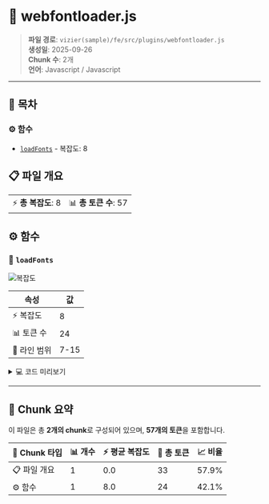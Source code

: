 # 📄 webfontloader.js

> **파일 경로**: `vizier(sample)/fe/src/plugins/webfontloader.js`  
> **생성일**: 2025-09-26  
> **Chunk 수**: 2개  
> **언어**: Javascript / Javascript
---

## 📑 목차

### ⚙️ 함수
- [`loadFonts`](#function-loadfonts) - 복잡도: 8


## 📋 파일 개요

| | |
|--|--|
| ⚡ **총 복잡도**: 8 | 📊 **총 토큰 수**: 57 |




## ⚙️ 함수

### <a id="function-loadfonts"></a>🔧 `loadFonts`

![복잡도](https://img.shields.io/badge/복잡도-8-orange)

| 속성 | 값 |
|------|----|
| ⚡ 복잡도 | 8 |
| 📊 토큰 수 | 24 |
| 📍 라인 범위 | 7-15 |





<details>
<summary>💻 코드 미리보기</summary>

```javascript
export async function loadFonts () {
  const webFontLoader = await import(/* webpackChunkName: "webfontloader" */'webfontloader')

  webFontLoader.load({
    google: {
      families: ['Noto Sans KR:400,700']
    },
  })
}...
```

**Chunk 메타데이터**
- 🆔 **ID**: `919072d69379`
- 🏷️ **태그**: `function, javascript`

</details>

---



## 🧩 Chunk 요약

이 파일은 총 **2개의 chunk**로 구성되어 있으며, **57개의 토큰**을 포함합니다.

| 🧩 Chunk 타입 | 📊 개수 | ⚡ 평균 복잡도 | 📝 총 토큰 | 📈 비율 |
|---------------|--------|-------------|----------|--------|
| 📋 파일 개요 | 1 | 0.0 | 33 | 57.9% |
| ⚙️ 함수 | 1 | 8.0 | 24 | 42.1% |

